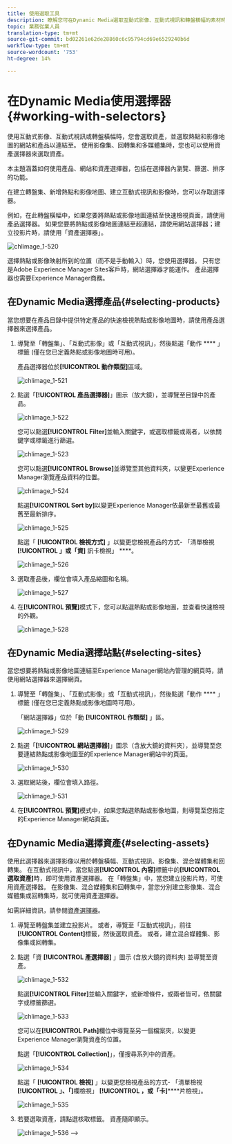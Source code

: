 ```yaml
---
title: 使用選取工具
description: 瞭解您可在Dynamic Media選取互動式影像、互動式視訊和轉盤橫幅的素材時，使用的方法。
topic: 業務從業人員
translation-type: tm+mt
source-git-commit: bd02261e62de28860c6c95794cd69e6529240b6d
workflow-type: tm+mt
source-wordcount: '753'
ht-degree: 14%

---
```



# 在Dynamic Media使用選擇器{#working-with-selectors}

使用互動式影像、互動式視訊或轉盤橫幅時，您會選取資產，並選取熱點和影像地圖的網站和產品以連結至。 使用影像集、回轉集和多媒體集時，您也可以使用資產選擇器來選取資產。

本主題涵蓋如何使用產品、網站和資產選擇器，包括在選擇器內瀏覽、篩選、排序的功能。

在建立轉盤集、新增熱點和影像地圖、建立互動式視訊和影像時，您可以存取選擇器。

例如，在此轉盤橫幅中，如果您要將熱點或影像地圖連結至快速檢視頁面，請使用產品選擇器。 如果您要將熱點或影像地圖連結至超連結，請使用網站選擇器；建立投影片時，請使用「資產選擇器」。

![chlimage_1-520](assets/chlimage_1-520.png)

選擇熱點或影像映射所到的位置（而不是手動輸入）時，您使用選擇器。 只有您是Adobe Experience Manager Sites客戶時，網站選擇器才能運作。 產品選擇器也需要Experience Manager商務。

## 在Dynamic Media選擇產品{#selecting-products}

當您想要在產品目錄中提供特定產品的快速檢視熱點或影像地圖時，請使用產品選擇器來選擇產品。

1. 導覽至「轉盤集」、「互動式影像」或「互動式視訊」，然後點選「動作 **** 」標籤 (僅在您已定義熱點或影像地圖時可用)。

   產品選擇器位於&#x200B;**[!UICONTROL 動作類型]**&#x200B;區域。

   ![chlimage_1-521](assets/chlimage_1-521.png)

1. 點選「**[!UICONTROL 產品選擇器]**」圖示（放大鏡），並導覽至目錄中的產品。

   ![chlimage_1-522](assets/chlimage_1-522.png)

   您可以點選&#x200B;**[!UICONTROL Filter]**&#x200B;並輸入關鍵字，或選取標籤或兩者，以依關鍵字或標籤進行篩選。

   ![chlimage_1-523](assets/chlimage_1-523.png)

   您可以點選&#x200B;**[!UICONTROL Browse]**&#x200B;並導覽至其他資料夾，以變更Experience Manager瀏覽產品資料的位置。

   ![chlimage_1-524](assets/chlimage_1-524.png)

   點選&#x200B;**[!UICONTROL Sort by]**&#x200B;以變更Experience Manager依最新至最舊或最舊至最新排序。

   ![chlimage_1-525](assets/chlimage_1-525.png)

   點選「 **[!UICONTROL 檢視方式]** 」以變更您檢視產品的方式- 「清單檢視 **[!UICONTROL 」或「資]** 訊卡檢視」 ****。

   ![chlimage_1-526](assets/chlimage_1-526.png)

1. 選取產品後，欄位會填入產品縮圖和名稱。

   ![chlimage_1-527](assets/chlimage_1-527.png)

1. 在&#x200B;**[!UICONTROL 預覽]**&#x200B;模式下，您可以點選熱點或影像地圖，並查看快速檢視的外觀。

   ![chlimage_1-528](assets/chlimage_1-528.png)

## 在Dynamic Media選擇站點{#selecting-sites}

當您想要將熱點或影像地圖連結至Experience Manager網站內管理的網頁時，請使用網站選擇器來選擇網頁。

1. 導覽至「轉盤集」、「互動式影像」或「互動式視訊」，然後點選「動作 **** 」標籤 (僅在您已定義熱點或影像地圖時可用)。

   「網站選擇器」位於「動 **[!UICONTROL 作類型]** 」區。

   ![chlimage_1-529](assets/chlimage_1-529.png)

1. 點選「**[!UICONTROL 網站選擇器]**」圖示（含放大鏡的資料夾），並導覽至您要連結熱點或影像地圖至的Experience Manager網站中的頁面。

   ![chlimage_1-530](assets/chlimage_1-530.png)

1. 選取網站後，欄位會填入路徑。

   ![chlimage_1-531](assets/chlimage_1-531.png)

1. 在&#x200B;**[!UICONTROL 預覽]**&#x200B;模式中，如果您點選熱點或影像地圖，則導覽至您指定的Experience Manager網站頁面。

## 在Dynamic Media選擇資產{#selecting-assets}

使用此選擇器來選擇影像以用於轉盤橫幅、互動式視訊、影像集、混合媒體集和回轉集。 在互動式視訊中，當您點選&#x200B;**[!UICONTROL 內容]**&#x200B;標籤中的&#x200B;**[!UICONTROL 選取資產]**&#x200B;時，即可使用資產選擇器。 在「轉盤集」中，當您建立投影片時，可使用資產選擇器。 在影像集、混合媒體集和回轉集中，當您分別建立影像集、混合媒體集或回轉集時，就可使用資產選擇器。

如需詳細資訊，請參閱[資產選擇器](/help/assets/search-assets.md#asset-selector)。

1. 導覽至轉盤集並建立投影片。 或者，導覽至「互動式視訊」，前往&#x200B;**[!UICONTROL Content]**&#x200B;標籤，然後選取資產。 或者，建立混合媒體集、影像集或回轉集。
1. 點選「資 **[!UICONTROL 產選擇器]** 」圖示 (含放大鏡的資料夾) 並導覽至資產。

   ![chlimage_1-532](assets/chlimage_1-532.png)

   點選&#x200B;**[!UICONTROL Filter]**&#x200B;並輸入關鍵字，或新增條件，或兩者皆可，依關鍵字或標籤篩選。

   ![chlimage_1-533](assets/chlimage_1-533.png)

   您可以在&#x200B;**[!UICONTROL Path]**&#x200B;欄位中導覽至另一個檔案夾，以變更Experience Manager瀏覽資產的位置。

   點選「**[!UICONTROL Collection]**」，僅搜尋系列中的資產。

   ![chlimage_1-534](assets/chlimage_1-534.png)

   點選「 **[!UICONTROL 檢視]** 」以變更您檢視產品的方式- 「清單檢視 **[!UICONTROL 」、「]**&#x200B;欄檢視」 **[!UICONTROL ，或「卡]******&#x200B;片檢視」。

   ![chlimage_1-535](assets/chlimage_1-535.png)

1. 若要選取資產，請點選核取標籤。 資產隨即顯示。

   ![chlimage_1-536](assets/chlimage_1-536.png)
—>
